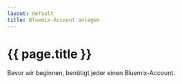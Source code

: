 ```yaml
---
layout: default
title: Bluemix-Account anlegen
---
```


# {{ page.title }}

Bevor wir beginnen, benötigt jeder einen Bluemix-Account.
